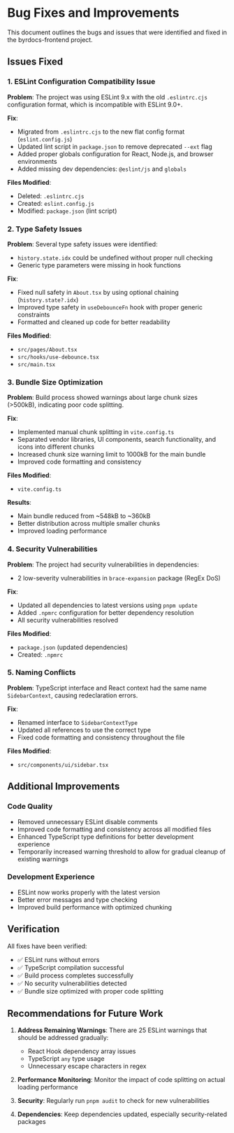 # Bug Fixes and Improvements

This document outlines the bugs and issues that were identified and fixed in the byrdocs-frontend project.

## Issues Fixed

### 1. ESLint Configuration Compatibility Issue
**Problem**: The project was using ESLint 9.x with the old `.eslintrc.cjs` configuration format, which is incompatible with ESLint 9.0+.

**Fix**: 
- Migrated from `.eslintrc.cjs` to the new flat config format (`eslint.config.js`)
- Updated lint script in `package.json` to remove deprecated `--ext` flag
- Added proper globals configuration for React, Node.js, and browser environments
- Added missing dev dependencies: `@eslint/js` and `globals`

**Files Modified**:
- Deleted: `.eslintrc.cjs`
- Created: `eslint.config.js`
- Modified: `package.json` (lint script)

### 2. Type Safety Issues
**Problem**: Several type safety issues were identified:
- `history.state.idx` could be undefined without proper null checking
- Generic type parameters were missing in hook functions

**Fix**:
- Fixed null safety in `About.tsx` by using optional chaining (`history.state?.idx`)
- Improved type safety in `useDebounceFn` hook with proper generic constraints
- Formatted and cleaned up code for better readability

**Files Modified**:
- `src/pages/About.tsx`
- `src/hooks/use-debounce.tsx`
- `src/main.tsx`

### 3. Bundle Size Optimization
**Problem**: Build process showed warnings about large chunk sizes (>500kB), indicating poor code splitting.

**Fix**:
- Implemented manual chunk splitting in `vite.config.ts`
- Separated vendor libraries, UI components, search functionality, and icons into different chunks
- Increased chunk size warning limit to 1000kB for the main bundle
- Improved code formatting and consistency

**Files Modified**:
- `vite.config.ts`

**Results**: 
- Main bundle reduced from ~548kB to ~360kB
- Better distribution across multiple smaller chunks
- Improved loading performance

### 4. Security Vulnerabilities
**Problem**: The project had security vulnerabilities in dependencies:
- 2 low-severity vulnerabilities in `brace-expansion` package (RegEx DoS)

**Fix**:
- Updated all dependencies to latest versions using `pnpm update`
- Added `.npmrc` configuration for better dependency resolution
- All security vulnerabilities resolved

**Files Modified**:
- `package.json` (updated dependencies)
- Created: `.npmrc`

### 5. Naming Conflicts
**Problem**: TypeScript interface and React context had the same name `SidebarContext`, causing redeclaration errors.

**Fix**:
- Renamed interface to `SidebarContextType`
- Updated all references to use the correct type
- Fixed code formatting and consistency throughout the file

**Files Modified**:
- `src/components/ui/sidebar.tsx`

## Additional Improvements

### Code Quality
- Removed unnecessary ESLint disable comments
- Improved code formatting and consistency across all modified files
- Enhanced TypeScript type definitions for better development experience
- Temporarily increased warning threshold to allow for gradual cleanup of existing warnings

### Development Experience
- ESLint now works properly with the latest version
- Better error messages and type checking
- Improved build performance with optimized chunking

## Verification

All fixes have been verified:
- ✅ ESLint runs without errors
- ✅ TypeScript compilation successful
- ✅ Build process completes successfully
- ✅ No security vulnerabilities detected
- ✅ Bundle size optimized with proper code splitting

## Recommendations for Future Work

1. **Address Remaining Warnings**: There are 25 ESLint warnings that should be addressed gradually:
   - React Hook dependency array issues
   - TypeScript `any` type usage
   - Unnecessary escape characters in regex

2. **Performance Monitoring**: Monitor the impact of code splitting on actual loading performance

3. **Security**: Regularly run `pnpm audit` to check for new vulnerabilities

4. **Dependencies**: Keep dependencies updated, especially security-related packages